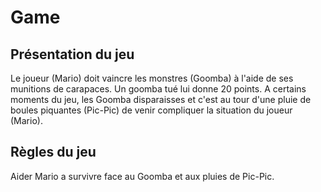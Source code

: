 # Game
## Présentation du jeu
Le joueur (Mario) doit vaincre les monstres (Goomba) à l'aide de ses munitions de carapaces. Un goomba tué lui donne 20 points. A certains moments du jeu, les Goomba disparaisses et c'est au tour d'une pluie de boules piquantes (Pic-Pic) de venir compliquer la situation du joueur (Mario).

## Règles du jeu
Aider Mario a survivre face au Goomba et aux pluies de Pic-Pic.

